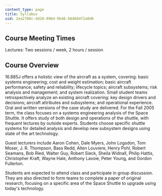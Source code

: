 ```yaml
---
content_type: page
title: Syllabus
uid: 2ea2780c-d428-996d-9b46-b84664f2a0d6
---
```


Course Meeting Times
--------------------

Lectures: Two sessions / week, 2 hours / session

Course Overview
---------------

16.885J offers a holistic view of the aircraft as a system, covering: basic systems engineering; cost and weight estimation; basic aircraft performance; safety and reliability; lifecycle topics; aircraft subsystems; risk analysis and management; and system realization. Small student teams retrospectively analyze an existing aircraft covering: key design drivers and decisions; aircraft attributes and subsystems; and operational experience. Oral and written versions of the case study are delivered. For the Fall 2005 term, the class focuses on a systems engineering analysis of the Space Shuttle. It offers study of both design and operations of the shuttle, with frequent lectures by outside experts. Students choose specific shuttle systems for detailed analysis and develop new subsystem designs using state of the art technology.

Guest lecturers include Aaron Cohen, Dale Myers, John Logsdon, Tom Moser, J. R. Thompson, Bass Redd, Allen Louviere, Henry Pohl, Robert Seamans, Bob Ried, Walter Guy, Robert Sieck, Sheila Widnall, Philip Hattis, Christopher Kraft, Wayne Hale, Anthony Lavoie, Peter Young, and Gordon Fullerton.

Students are expected to attend class and participate in group discussion. They are also directed to form teams to complete a paper of original research, focusing on a specific area of the Space Shuttle to upgrade using today's technology.